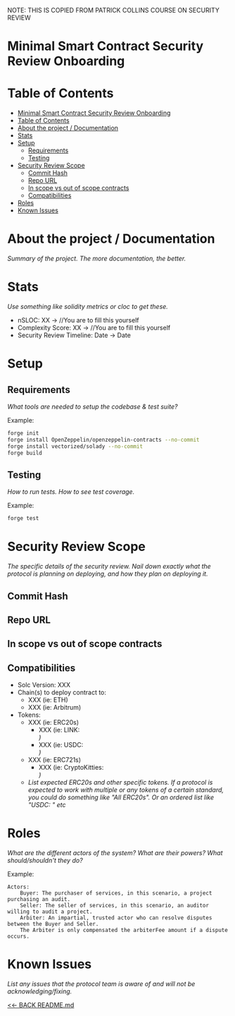 NOTE: THIS IS COPIED FROM PATRICK COLLINS COURSE ON SECURITY REVIEW

# Minimal Smart Contract Security Review Onboarding

# Table of Contents

- [Minimal Smart Contract Security Review Onboarding](#minimal-smart-contract-security-review-onboarding)
- [Table of Contents](#table-of-contents)
- [About the project / Documentation](#about-the-project--documentation)
- [Stats](#stats)
- [Setup](#setup)
  - [Requirements](#requirements)
  - [Testing](#testing)
- [Security Review Scope](#security-review-scope)
  - [Commit Hash](#commit-hash)
  - [Repo URL](#repo-url)
  - [In scope vs out of scope contracts](#in-scope-vs-out-of-scope-contracts)
  - [Compatibilities](#compatibilities)
- [Roles](#roles)
- [Known Issues](#known-issues)

# About the project / Documentation

_Summary of the project. The more documentation, the better._

# Stats

_Use something like solidity metrics or cloc to get these._

- nSLOC: XX -> //You are to fill this yourself
- Complexity Score: XX -> //You are to fill this yourself
- Security Review Timeline: Date -> Date

# Setup

## Requirements

_What tools are needed to setup the codebase & test suite?_

Example:

```bash
forge init
forge install OpenZeppelin/openzeppelin-contracts --no-commit
forge install vectorized/solady --no-commit
forge build
```

## Testing

_How to run tests. How to see test coverage._

Example:

```bash
forge test
```

# Security Review Scope

_The specific details of the security review. Nail down exactly what the protocol is planning on deploying, and how they plan on deploying it._

## Commit Hash

## Repo URL

## In scope vs out of scope contracts

## Compatibilities

- Solc Version: XXX
- Chain(s) to deploy contract to:
  - XXX (ie: ETH)
  - XXX (ie: Arbitrum)
- Tokens:
  - XXX (ie: ERC20s)
    - XXX (ie: LINK: <address>)
    - XXX (ie: USDC: <address>)
  - XXX (ie: ERC721s)
    - XXX (ie: CryptoKitties: <address>)
  - _List expected ERC20s and other specific tokens. If a protocol is expected to work with multiple or any tokens of a certain standard, you could do something like "All ERC20s". Or an ordered list like "USDC: <USDC Address>" etc_

# Roles

_What are the different actors of the system? What are their powers? What should/shouldn't they do?_

Example:
​

```
Actors:
    Buyer: The purchaser of services, in this scenario, a project purchasing an audit.
    Seller: The seller of services, in this scenario, an auditor willing to audit a project.
    Arbiter: An impartial, trusted actor who can resolve disputes between the Buyer and Seller.
    The Arbiter is only compensated the arbiterFee amount if a dispute occurs.
```

# Known Issues

_List any issues that the protocol team is aware of and will not be acknowledging/fixing._

[<<- BACK README.md](README.md)
